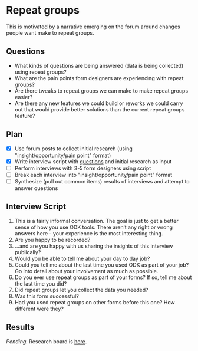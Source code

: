 # Repeat groups

This is motivated by a narrative emerging on the forum around changes people want make to repeat groups.

## Questions

* What kinds of questions are being answered (data is being collected) using repeat groups?
* What are the pain points form designers are experiencing with repeat groups?
* Are there tweaks to repeat groups we can make to make repeat groups easier?
* Are there any new features we could build or reworks we could carry out that would provide better solutions than the current repeat groups feature?

## Plan

- [x] Use forum posts to collect initial research (using "insight/opportunity/pain point" format)
- [x] Write interview script with [questions](#questions) and initial research as input
- [ ] Perform interviews with 3-5 form designers using script
- [ ] Break each interview into "insight/opportunity/pain point" format
- [ ] Synthesize (pull out common items) results of interviews and attempt to answer questions

## Interview Script

1. This is a fairly informal conversation. The goal is just to get a better sense of how you use ODK tools. There aren’t any right or wrong answers here - your experience is the most interesting thing.
2. Are you happy to be recorded?
3. ...and are you happy with us sharing the insights of this interview publically?
4. Would you be able to tell me about your day to day job?
5. Could you tell me about the last time you used ODK as part of your job? Go into detail about your involvement as much as possible.
6. Do you ever use repeat groups as part of your forms? If so, tell me about the last time you did?
7. Did repeat groups let you collect the data you needed?
8. Was this form successful?
9. Had you used repeat groups on other forms before this one? How different were they?

## Results

*Pending.* Research board is [here](https://miro.com/app/board/o9J_kw4mjM8=/).
